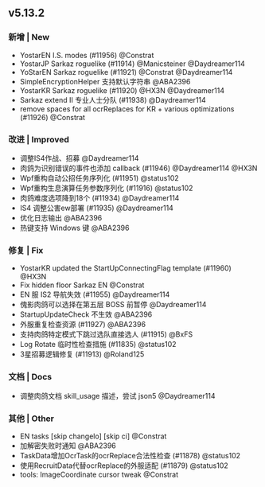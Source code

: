 ## v5.13.2

### 新增 | New

* YostarEN I.S. modes (#11956) @Constrat
* YostarJP Sarkaz roguelike (#11914) @Manicsteiner @Daydreamer114
* YoStarEN Sarkaz roguelike (#11921) @Constrat @Daydreamer114
* SimpleEncryptionHelper 支持默认字符串 @ABA2396
* YostarKR Sarkaz roguelike (#11920) @HX3N @Daydreamer114
* Sarkaz extend II 专业人士分队 (#11938) @Daydreamer114
* remove spaces for all ocrReplaces for KR + various optimizations (#11926) @Constrat

### 改进 | Improved

* 调整IS4作战、招募 @Daydreamer114
* 肉鸽为识别错误的事件也添加 callback (#11946) @Daydreamer114 @HX3N
* Wpf重构自动公招任务序列化 (#11951) @status102
* Wpf重构生息演算任务参数序列化 (#11916) @status102
* 肉鸽难度选项降到18个 (#11934) @Daydreamer114
* IS4 调整公害ew部署 (#11935) @Daydreamer114
* 优化日志输出 @ABA2396
* 热键支持 Windows 键 @ABA2396

### 修复 | Fix

* YostarKR updated the StartUpConnectingFlag template (#11960) @HX3N
* Fix hidden floor Sarkaz EN @Constrat
* EN 服 IS2 导航失效 (#11955) @Daydreamer114
* 傀影肉鸽可以选择在第五层 BOSS 前暂停 @Daydreamer114
* StartupUpdateCheck 不生效 @ABA2396
* 外服重复检查资源 (#11927) @ABA2396
* 支持肉鸽特定模式下跳过选队直接选人 (#11915) @BxFS
* Log Rotate 临时性检查措施 (#11835) @status102
* 3星招募逻辑修复 (#11913) @Roland125

### 文档 | Docs

* 调整肉鸽文档 skill_usage 描述，尝试 json5 @Daydreamer114

### 其他 | Other

* EN tasks [skip changelo] [skip ci] @Constrat
* 加解密失败时通知 @ABA2396
* TaskData增加OcrTask的ocrReplace合法性检查 (#11878) @status102
* 使用RecruitData代替ocrReplace的外服适配 (#11879) @status102
* tools: ImageCoordinate cursor tweak @Constrat
